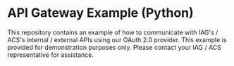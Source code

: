 # API Gateway Example (Python)

This repository contains an example of how to communicate with
IAG's / ACS's internal / external APIs using our OAuth 2.0 provider. This example
is provided for demonstration purposes only.  Please contact your
IAG / ACS representative for assistance.
